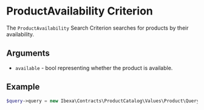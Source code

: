 # ProductAvailability Criterion

The `ProductAvailability` Search Criterion searches for products by their availability.

## Arguments

- `available` - bool representing whether the product is available.

## Example

``` php
$query->query = new Ibexa\Contracts\ProductCatalog\Values\Product\Query\Criterion\ProductAvailability(true);
```
